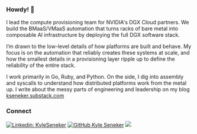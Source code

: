 ### Howdy! 👋

I lead the compute provisioning team for NVIDIA's DGX Cloud partners. We build the BMaaS/VMaaS automation that turns racks of bare metal into composable AI infrastructure by deploying the full DGX software stack.

I’m drawn to the low-level details of how platforms are built and behave. My focus is on the automation that reliably creates these systems at scale, and how the smallest details in a provisioning layer ripple up to define the reliability of the entire stack.

I work primarily in Go, Ruby, and Python. On the side, I dig into assembly and syscalls to understand how distributed platforms work from the metal up. I write about the messy parts of engineering and leadership on my blog [kseneker.substack.com](https://kseneker.substack.com)

### Connect

[![Linkedin: KyleSeneker](https://img.shields.io/badge/KyleSeneker-blue?style=flat-square&logo=Linkedin&logoColor=white&link=https://www.linkedin.com/in/kyle-seneker-0b899334/)](https://www.linkedin.com/in/kyle-seneker-0b899334/)
[![GitHub Kyle Seneker](https://img.shields.io/github/followers/kyleseneker?label=follow&style=social)](https://github.com/kyleseneker)
![](https://visitor-badge.glitch.me/badge?page_id=kyleseneker.kyleseneker)
